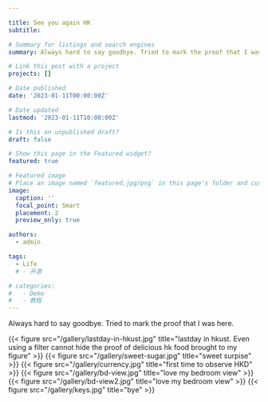 ```yaml
---

title: See you again HK
subtitle: 

# Summary for listings and search engines
summary: Always hard to say goodbye. Tried to mark the proof that I was here.

# Link this post with a project
projects: []

# Date published
date: '2023-01-11T00:00:00Z'

# Date updated
lastmod: '2023-01-11T10:00:00Z'

# Is this an unpublished draft?
draft: false

# Show this page in the Featured widget?
featured: true

# Featured image
# Place an image named `featured.jpg/png` in this page's folder and customize its options here.
image:
  caption: ''
  focal_point: Smart
  placement: 2
  preview_only: true

authors:
  - admin

tags:
  - Life
  # - 开源

# categories:
#   - Demo
#   - 教程
---
```

Always hard to say goodbye. Tried to mark the proof that I was here.

{{< figure src="/gallery/lastday-in-hkust.jpg" title="lastday in hkust. Even using a filter cannot hide the proof of delicious hk food brought to my figure" >}}
{{< figure src="/gallery/sweet-sugar.jpg" title="sweet surpise" >}}
{{< figure src="/gallery/currency.jpg" title="first time to observe HKD" >}}
{{< figure src="/gallery/bd-view.jpg" title="love my bedroom view" >}}
{{< figure src="/gallery/bd-view2.jpg" title="love my bedroom view" >}}
{{< figure src="/gallery/keys.jpg" title="bye" >}}






<!-- 
## Overview

Are you David? -->


